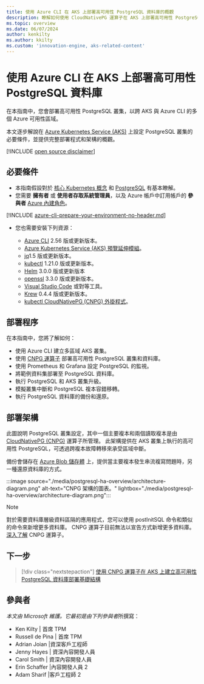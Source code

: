 ```yaml
---
title: 使用 Azure CLI 在 AKS 上部署高可用性 PostgreSQL 資料庫的概觀
description: 瞭解如何使用 CloudNativePG 運算子在 AKS 上部署高可用性 PostgreSQL 資料庫。
ms.topic: overview
ms.date: 06/07/2024
author: kenkilty
ms.author: kkilty
ms.custom: 'innovation-engine, aks-related-content'
---
```

# 使用 Azure CLI 在 AKS 上部署高可用性 PostgreSQL 資料庫

在本指南中，您會部署高可用性 PostgreSQL 叢集，以跨 AKS 與 Azure CLI 的多個 Azure 可用性區域。

本文逐步解說在 [Azure Kubernetes Service (AKS)][what-is-aks] 上設定 PostgreSQL 叢集的必要條件，並提供完整部署程式和架構的概觀。

[!INCLUDE [open source disclaimer](./includes/open-source-disclaimer.md)]

## 必要條件

* 本指南假設對於 [核心 Kubernetes 概念][core-kubernetes-concepts] 和 [PostgreSQL][postgresql] 有基本瞭解。
* 您需要 **擁有者** 或 **使用者存取系統管理員**，以及 Azure 帳戶中訂用帳戶的 **參與者** [Azure 內建角色][azure-roles]。

[!INCLUDE [azure-cli-prepare-your-environment-no-header.md](~/reusable-content/azure-cli/azure-cli-prepare-your-environment-no-header.md)]

* 您也需要安裝下列資源：

  * [Azure CLI](/cli/azure/install-azure-cli) 2.56 版或更新版本。
  * [Azure Kubernetes Service (AKS) 預覽延伸模組][aks-preview]。
  * [jq][jq]1.5 版或更新版本。
  * [kubectl][install-kubectl] 1.21.0 版或更新版本。
  * [Helm][install-helm] 3.0.0 版或更新版本
  * [openssl][install-openssl] 3.3.0 版或更新版本。
  * [Visual Studio Code][install-vscode] 或對等工具。
  * [Krew][install-krew] 0.4.4 版或更新版本。
  * [kubectl CloudNativePG (CNPG) 外掛程式][cnpg-plugin]。

## 部署程序

在本指南中，您將了解如何：

* 使用 Azure CLI 建立多區域 AKS 叢集。
* 使用 [CNPG 運算子][cnpg-plugin] 部署高可用性 PostgreSQL 叢集和資料庫。
* 使用 Prometheus 和 Grafana 設定 PostgreSQL 的監視。
* 將範例資料集部署至 PostgreSQL 資料庫。
* 執行 PostgreSQL 和 AKS 叢集升級。
* 模擬叢集中斷和 PostgreSQL 複本容錯移轉。
* 執行 PostgreSQL 資料庫的備份和還原。

## 部署架構

此圖說明 PostgreSQL 叢集設定，其中一個主要複本和兩個讀取複本是由 [CloudNativePG (CNPG)](https://cloudnative-pg.io/) 運算子所管理。 此架構提供在 AKS 叢集上執行的高可用性 PostgreSQL，可透過跨複本故障轉移來承受區域中斷。

備份會儲存在 [Azure Blob 儲存體](/azure/storage/blobs/) 上，提供當主要複本發生串流複寫問題時，另一種還原資料庫的方式。

:::image source="./media/postgresql-ha-overview/architecture-diagram.png" alt-text="CNPG 架構的圖表。" lightbox="./media/postgresql-ha-overview/architecture-diagram.png":::

> [!NOTE]
> 對於需要資料庫層級資料區隔的應用程式，您可以使用 postInitSQL 命令和類似的命令來新增更多資料庫。 CNPG 運算子目前無法以宣告方式新增更多資料庫。
[深入了解](https://github.com/cloudnative-pg/cloudnative-pg) CNPG 運算子。 

## 下一步

> [!div class="nextstepaction"]
> [使用 CNPG 運算子在 AKS 上建立高可用性 PostgreSQL 資料庫部署基礎結構][create-infrastructure]

## 參與者

*本文由 Microsoft 維護。它最初是由下列參與者*所撰寫：

* Ken Kilty | 首席 TPM
* Russell de Pina | 首席 TPM
* Adrian Joian |資深客戶工程師
* Jenny Hayes | 資深內容開發人員
* Carol Smith | 資深內容開發人員
* Erin Schaffer |內容開發人員 2
* Adam Sharif |客戶工程師 2

<!-- LINKS -->
[what-is-aks]: ./what-is-aks.md
[postgresql]: https://www.postgresql.org/
[core-kubernetes-concepts]: ./concepts-clusters-workloads.md
[azure-roles]: /azure/role-based-access-control/built-in-roles
[aks-preview]: ./draft.md#install-the-aks-preview-azure-cli-extension
[jq]: https://jqlang.github.io/jq/
[install-kubectl]: https://kubernetes.io/docs/tasks/tools/install-kubectl/
[install-helm]: https://helm.sh/docs/intro/install/
[install-openssl]: https://www.openssl.org/
[install-vscode]: https://code.visualstudio.com/Download
[install-krew]: https://krew.sigs.k8s.io/
[cnpg-plugin]: https://cloudnative-pg.io/documentation/current/kubectl-plugin/#using-krew
[create-infrastructure]: ./create-postgresql-ha.md
